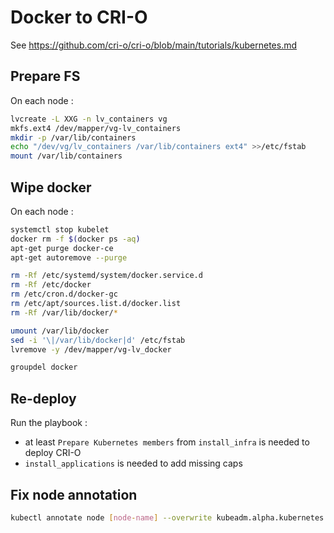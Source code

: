 # Docker to CRI-O

See <https://github.com/cri-o/cri-o/blob/main/tutorials/kubernetes.md>

## Prepare FS

On each node :

```bash
lvcreate -L XXG -n lv_containers vg
mkfs.ext4 /dev/mapper/vg-lv_containers
mkdir -p /var/lib/containers
echo "/dev/vg/lv_containers /var/lib/containers ext4" >>/etc/fstab
mount /var/lib/containers
```

## Wipe docker

On each node :

```bash
systemctl stop kubelet
docker rm -f $(docker ps -aq)
apt-get purge docker-ce
apt-get autoremove --purge

rm -Rf /etc/systemd/system/docker.service.d
rm -Rf /etc/docker
rm /etc/cron.d/docker-gc
rm /etc/apt/sources.list.d/docker.list
rm -Rf /var/lib/docker/*

umount /var/lib/docker
sed -i '\|/var/lib/docker|d' /etc/fstab
lvremove -y /dev/mapper/vg-lv_docker

groupdel docker
```

## Re-deploy

Run the playbook :

- at least `Prepare Kubernetes members` from `install_infra` is needed to deploy CRI-O
- `install_applications` is needed to add missing caps

## Fix node annotation

```bash
kubectl annotate node [node-name] --overwrite kubeadm.alpha.kubernetes.io/cri-socket=/var/run/crio/crio.sock
```
